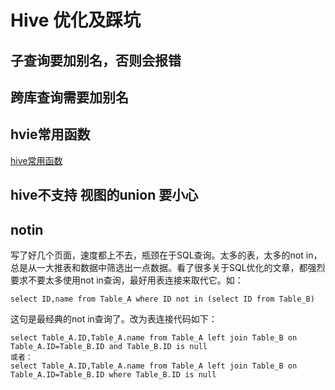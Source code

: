 # Hive 优化及踩坑



## 子查询要加别名，否则会报错

## 跨库查询需要加别名

## hvie常用函数

[hive常用函数](http://blackproof.iteye.com/blog/2108353)

## hive不支持 视图的union 要小心

## notin

写了好几个页面，速度都上不去，瓶颈在于SQL查询。太多的表，太多的not in，总是从一大推表和数据中筛选出一点数据。看了很多关于SQL优化的文章，都强烈要求不要太多使用not in查询，最好用表连接来取代它。如：

```
select ID,name from Table_A where ID not in (select ID from Table_B)
```

这句是最经典的not in查询了。改为表连接代码如下：

```
select Table_A.ID,Table_A.name from Table_A left join Table_B on Table_A.ID=Table_B.ID and Table_B.ID is null
或者：
select Table_A.ID,Table_A.name from Table_A left join Table_B on Table_A.ID=Table_B.ID where Table_B.ID is null
```
